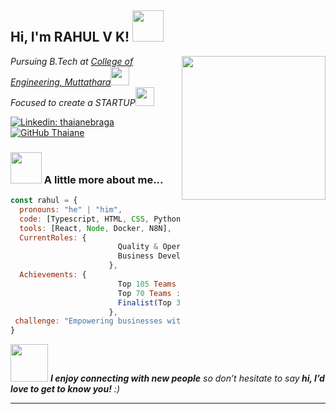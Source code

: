 <h2> Hi, I'm RAHUL V K! <img src="https://media.giphy.com/media/mGcNjsfWAjY5AEZNw6/giphy.gif" width="50"></h2>
<img align='right' src="https://cdn.pixabay.com/animation/2022/11/10/13/22/13-22-56-246_512.gif" width="230">
<p><em>Pursuing B.Tech at <a href="https://cemuttathara.ac.in/">College of Engineering, Muttathara</a><img src="https://media.giphy.com/media/fYSnHlufseco8Fh93Z/giphy.gif" width="30"></br>Focused to create a STARTUP<img src="https://media.giphy.com/media/WUlplcMpOCEmTGBtBW/giphy.gif" width="30"> 
</em></p>

[![Linkedin: thaianebraga](https://img.shields.io/badge/-Rahulvk-blue?style=flat-square&logo=Linkedin&logoColor=white&link=https://www.linkedin.com/in/rahul-v-k/)](https://www.linkedin.com/in/rahul-v-k/)
[![GitHub Thaiane](https://img.shields.io/github/followers/thaiane?label=follow&style=social)](https://github.com/vk-jr)


### <img src="https://media.giphy.com/media/VgCDAzcKvsR6OM0uWg/giphy.gif" width="50"> A little more about me...  

```javascript
const rahul = {
  pronouns: "he" | "him",
  code: [Typescript, HTML, CSS, Python, Java,C],
  tools: [React, Node, Docker, N8N],
  CurrentRoles: {
                        Quality & Operation Lead : "IEDC CEM",
                        Business Development Team : "Talrop",
                      },
  Achievements: {
                        Top 105 Teams : "Google Solution Challenge",
                        Top 70 Teams : "IDE Bootcamp,MOE",
                        Finalist(Top 33 All India): "Infosys Global Hackathon",
                      },
 challenge: "Empowering businesses with AI automations and agents that enhance efficiency and unlock growth"
}
```

<img src="https://media.giphy.com/media/LnQjpWaON8nhr21vNW/giphy.gif" width="60"> <em><b>I enjoy connecting with new people</b> so don’t hesitate to say<b> hi, I’d love to get to know you!</b> :)</em>

---
